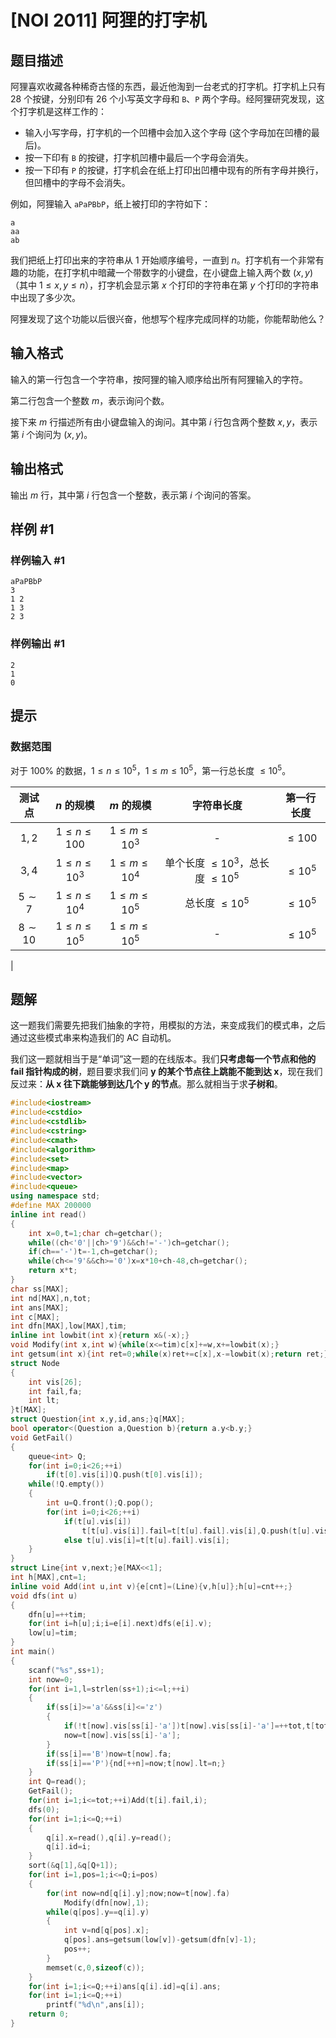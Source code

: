 # [NOI 2011] 阿狸的打字机

## 题目描述

阿狸喜欢收藏各种稀奇古怪的东西，最近他淘到一台老式的打字机。打字机上只有 $28$ 个按键，分别印有 $26$ 个小写英文字母和 `B`、`P` 两个字母。经阿狸研究发现，这个打字机是这样工作的：

* 输入小写字母，打字机的一个凹槽中会加入这个字母 (这个字母加在凹槽的最后)。
* 按一下印有 `B` 的按键，打字机凹槽中最后一个字母会消失。
* 按一下印有 `P` 的按键，打字机会在纸上打印出凹槽中现有的所有字母并换行，但凹槽中的字母不会消失。

例如，阿狸输入 `aPaPBbP`，纸上被打印的字符如下：

```
a
aa
ab
```

我们把纸上打印出来的字符串从 $1$ 开始顺序编号，一直到 $n$。打字机有一个非常有趣的功能，在打字机中暗藏一个带数字的小键盘，在小键盘上输入两个数 $(x,y)$（其中 $1\leq x,y\leq n$），打字机会显示第 $x$ 个打印的字符串在第 $y$ 个打印的字符串中出现了多少次。

阿狸发现了这个功能以后很兴奋，他想写个程序完成同样的功能，你能帮助他么？

## 输入格式

输入的第一行包含一个字符串，按阿狸的输入顺序给出所有阿狸输入的字符。

第二行包含一个整数 $m$，表示询问个数。

接下来 $m$ 行描述所有由小键盘输入的询问。其中第 $i$ 行包含两个整数 $x, y$，表示第 $i$ 个询问为 $(x, y)$。

## 输出格式

输出 $m$ 行，其中第 $i$ 行包含一个整数，表示第 $i$ 个询问的答案。

## 样例 #1

### 样例输入 #1

```
aPaPBbP
3
1 2
1 3
2 3
```

### 样例输出 #1

```
2
1
0
```

## 提示

### 数据范围

对于 $100\%$ 的数据，$1\leq n\leq 10^5$，$1\leq m\leq10^5$，第一行总长度 $\leq 10^5$。

|   测试点   |     $n$ 的规模     |     $m$ 的规模     |                字符串长度                | 第一行长度  |
|:----------:|:------------------:|:------------------:|:----------------------------------------:|:-----------:|
|   $1,2$    | $1\leq n\leq 100$  | $1\leq m\leq 10^3$ |                    -                     | $\leq 100$  |
|   $3,4$    | $1\leq n\leq 10^3$ | $1\leq m\leq 10^4$ | 单个长度 $\leq 10^3$，总长度 $\leq 10^5$ | $\leq 10^5$ |
| $5\sim 7$  | $1\leq n\leq 10^4$ | $1\leq m\leq 10^5$ |            总长度 $\leq 10^5$            | $\leq 10^5$ |
| $8\sim 10$ | $1\leq n\leq 10^5$ | $1\leq m\leq 10^5$ |                    -                     | $\leq 10^5$ |
| 


## 题解
这一题我们需要先把我们抽象的字符，用模拟的方法，来变成我们的模式串，之后通过这些模式串来构造我们的 AC 自动机。

我们这一题就相当于是“单词”这一题的在线版本。我们**只考虑每一个节点和他的 fail 指针构成的树**，题目要求我们问 **y 的某个节点往上跳能不能到达 x**，现在我们反过来：**从 x 往下跳能够到达几个 y 的节点**。那么就相当于求**子树和**。

```cpp
#include<iostream>
#include<cstdio>
#include<cstdlib>
#include<cstring>
#include<cmath>
#include<algorithm>
#include<set>
#include<map>
#include<vector>
#include<queue>
using namespace std;
#define MAX 200000
inline int read()
{
    int x=0,t=1;char ch=getchar();
    while((ch<'0'||ch>'9')&&ch!='-')ch=getchar();
    if(ch=='-')t=-1,ch=getchar();
    while(ch<='9'&&ch>='0')x=x*10+ch-48,ch=getchar();
    return x*t;
}
char ss[MAX];
int nd[MAX],n,tot;
int ans[MAX];
int c[MAX];
int dfn[MAX],low[MAX],tim;
inline int lowbit(int x){return x&(-x);}
void Modify(int x,int w){while(x<=tim)c[x]+=w,x+=lowbit(x);}
int getsum(int x){int ret=0;while(x)ret+=c[x],x-=lowbit(x);return ret;}
struct Node
{
    int vis[26];
    int fail,fa;
    int lt;
}t[MAX];
struct Question{int x,y,id,ans;}q[MAX];
bool operator<(Question a,Question b){return a.y<b.y;}
void GetFail()
{
    queue<int> Q;
    for(int i=0;i<26;++i)
        if(t[0].vis[i])Q.push(t[0].vis[i]);
    while(!Q.empty())
    {
        int u=Q.front();Q.pop();
        for(int i=0;i<26;++i)
            if(t[u].vis[i])
                t[t[u].vis[i]].fail=t[t[u].fail].vis[i],Q.push(t[u].vis[i]);
            else t[u].vis[i]=t[t[u].fail].vis[i];
    }
}
struct Line{int v,next;}e[MAX<<1];
int h[MAX],cnt=1;
inline void Add(int u,int v){e[cnt]=(Line){v,h[u]};h[u]=cnt++;}
void dfs(int u)
{
    dfn[u]=++tim;
    for(int i=h[u];i;i=e[i].next)dfs(e[i].v);
    low[u]=tim;
}
int main()
{
    scanf("%s",ss+1);
    int now=0;
    for(int i=1,l=strlen(ss+1);i<=l;++i)
    {
        if(ss[i]>='a'&&ss[i]<='z')
        {
            if(!t[now].vis[ss[i]-'a'])t[now].vis[ss[i]-'a']=++tot,t[tot].fa=now;
            now=t[now].vis[ss[i]-'a'];
        }
        if(ss[i]=='B')now=t[now].fa;
        if(ss[i]=='P'){nd[++n]=now;t[now].lt=n;}
    }
    int Q=read();
    GetFail();
    for(int i=1;i<=tot;++i)Add(t[i].fail,i);
    dfs(0);
    for(int i=1;i<=Q;++i)
    {
        q[i].x=read(),q[i].y=read();
        q[i].id=i;
    }
    sort(&q[1],&q[Q+1]);
    for(int i=1,pos=1;i<=Q;i=pos)
    {
        for(int now=nd[q[i].y];now;now=t[now].fa)
            Modify(dfn[now],1);
        while(q[pos].y==q[i].y)
        {
            int v=nd[q[pos].x];
            q[pos].ans=getsum(low[v])-getsum(dfn[v]-1);
            pos++;
        }
        memset(c,0,sizeof(c));
    }
    for(int i=1;i<=Q;++i)ans[q[i].id]=q[i].ans;
    for(int i=1;i<=Q;++i)
        printf("%d\n",ans[i]);
    return 0;
}
```
